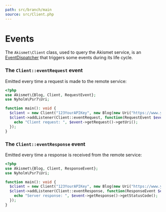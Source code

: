 ```yaml
---
path: src/branch/main
source: src/Client.php
---
```


# Events
The `Akismet\Client` class, used to query the Akismet service, is an [EventDispatcher](https://symfony.com/doc/current/components/event_dispatcher.html) that triggers some events during its life cycle.

### The `Client::eventRequest` event
Emitted every time a request is made to the remote service:

``` php
<?php
use Akismet\{Blog, Client, RequestEvent};
use Nyholm\Psr7\Uri;

function main(): void {
  $client = new Client("123YourAPIKey", new Blog(new Uri("https://www.yourblog.com")));
  $client->addListener(Client::eventRequest, function(RequestEvent $event) {
    echo "Client request: ", $event->getRequest()->getUri();
  });
}
```

### The `Client::eventResponse` event
Emitted every time a response is received from the remote service:

``` php
<?php
use Akismet\{Blog, Client, ResponseEvent};
use Nyholm\Psr7\Uri;

function main(): void {
  $client = new Client("123YourAPIKey", new Blog(new Uri("https://www.yourblog.com")));
  $client->addListener(Client::eventResponse, function(ResponseEvent $event) {
    echo "Server response: ", $event->getResponse()->getStatusCode();
  });
}
```

